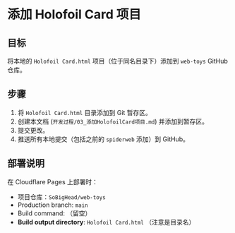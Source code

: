 # 添加 Holofoil Card 项目

## 目标

将本地的 `Holofoil Card.html` 项目（位于同名目录下）添加到 `web-toys` GitHub 仓库。

## 步骤

1.  将 `Holofoil Card.html` 目录添加到 Git 暂存区。
2.  创建本文档 (`开发过程/03_添加HolofoilCard项目.md`) 并添加到暂存区。
3.  提交更改。
4.  推送所有本地提交（包括之前的 `spiderweb` 添加）到 GitHub。

## 部署说明

在 Cloudflare Pages 上部署时：

*   项目仓库：`SoBigHead/web-toys`
*   Production branch: `main`
*   Build command: （留空）
*   **Build output directory**: `Holofoil Card.html` （注意是目录名） 